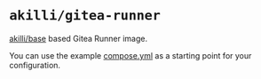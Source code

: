 # `akilli/gitea-runner`

[akilli/base](../base) based Gitea Runner image. 

You can use the example [compose.yml](compose.yml) as a starting point for your configuration.
